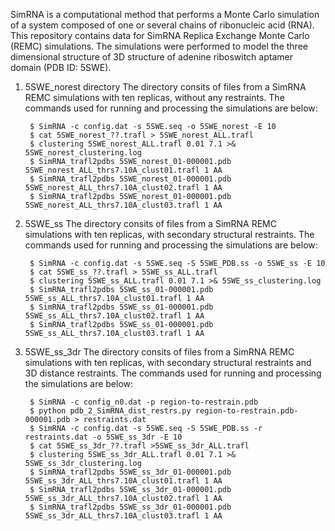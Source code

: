 SimRNA is a computational method that performs a Monte Carlo simulation of a system composed of one or several chains of ribonucleic acid (RNA). This repository contains data for SimRNA Replica Exchange Monte Carlo (REMC) simulations. The simulations were performed to model the three dimensional structure of 3D structure of adenine riboswitch aptamer domain (PDB ID: 5SWE).

1. 5SWE_norest directory
    The directory consits of files from a SimRNA REMC simulations with ten replicas, without any restraints. The commands used for running and processing the simulations are below:
        
        $ SimRNA -c config.dat -s 5SWE.seq -o 5SWE_norest -E 10
        $ cat 5SWE_norest_??.trafl > 5SWE_norest_ALL.trafl
        $ clustering 5SWE_norest_ALL.trafl 0.01 7.1 >& 5SWE_norest_clustering.log
        $ SimRNA_trafl2pdbs 5SWE_norest_01-000001.pdb  5SWE_norest_ALL_thrs7.10A_clust01.trafl 1 AA
        $ SimRNA_trafl2pdbs 5SWE_norest_01-000001.pdb  5SWE_norest_ALL_thrs7.10A_clust02.trafl 1 AA
        $ SimRNA_trafl2pdbs 5SWE_norest_01-000001.pdb  5SWE_norest_ALL_thrs7.10A_clust03.trafl 1 AA

2. 5SWE_ss
    The directory consits of files from a SimRNA REMC simulations with ten replicas, with secondary structural restraints. The commands used for running and processing the simulations are below:
        

        $ SimRNA -c config.dat -s 5SWE.seq -S 5SWE_PDB.ss -o 5SWE_ss -E 10
        $ cat 5SWE_ss_??.trafl > 5SWE_ss_ALL.trafl
        $ clustering 5SWE_ss_ALL.trafl 0.01 7.1 >& 5SWE_ss_clustering.log
        $ SimRNA_trafl2pdbs 5SWE_ss_01-000001.pdb 5SWE_ss_ALL_thrs7.10A_clust01.trafl 1 AA
        $ SimRNA_trafl2pdbs 5SWE_ss_01-000001.pdb 5SWE_ss_ALL_thrs7.10A_clust02.trafl 1 AA
        $ SimRNA_trafl2pdbs 5SWE_ss_01-000001.pdb 5SWE_ss_ALL_thrs7.10A_clust03.trafl 1 AA
        
3. 5SWE_ss_3dr
    The directory consits of files from a SimRNA REMC simulations with ten replicas, with secondary structural restraints and 3D distance restraints. The commands used for running and processing the simulations are below:
        
        $ SimRNA -c config_n0.dat -p region-to-restrain.pdb
        $ python pdb_2_SimRNA_dist_restrs.py region-to-restrain.pdb-000001.pdb > restraints.dat
        $ SimRNA -c config.dat -s 5SWE.seq -S 5SWE_PDB.ss -r restraints.dat -o 5SWE_ss_3dr -E 10
        $ cat 5SWE_ss_3dr_??.trafl >5SWE_ss_3dr_ALL.trafl
        $ clustering 5SWE_ss_3dr_ALL.trafl 0.01 7.1 >& 5SWE_ss_3dr_clustering.log
        $ SimRNA_trafl2pdbs 5SWE_ss_3dr_01-000001.pdb 5SWE_ss_3dr_ALL_thrs7.10A_clust01.trafl 1 AA
        $ SimRNA_trafl2pdbs 5SWE_ss_3dr_01-000001.pdb 5SWE_ss_3dr_ALL_thrs7.10A_clust02.trafl 1 AA
        $ SimRNA_trafl2pdbs 5SWE_ss_3dr_01-000001.pdb 5SWE_ss_3dr_ALL_thrs7.10A_clust03.trafl 1 AA
        
